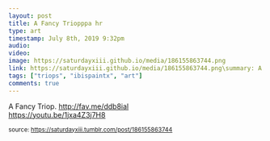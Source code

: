 ```yaml
---
layout: post
title: A Fancy Triopppa hr
type: art
timestamp: July 8th, 2019 9:32pm
audio: 
video: 
image: https://saturdayxiii.github.io/media/186155863744.png
link: https://saturdayxiii.github.io/media/186155863744.png\summary: A Fancy Triop. 
tags: ["triops", "ibispaintx", "art"]
comments: true
---
```


A Fancy Triop.
<a href="http://fav.me/ddb8ial" target="_blank">http://fav.me/ddb8ial</a><br/>
<a href="https://youtu.be/1jxa4Z3j7H8" target="_blank">https://youtu.be/1jxa4Z3j7H8</a><br/>
 
  
<small>source: https://saturdayxiii.tumblr.com/post/186155863744</small>